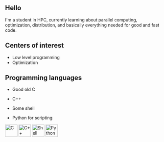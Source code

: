 ## Hello

I'm a student in HPC, currently learning about parallel computing, optimization, distribution, and basically everything needed for good and fast code. 

## Centers of interest

* Low level programming
* Optimization

## Programming languages
* Good old C 
* C++ 
* Some shell 

* Python for scripting 

<img src="https://upload.wikimedia.org/wikipedia/commons/1/18/C_Programming_Language.svg" alt="C" width="40" height="40">
<img src="https://upload.wikimedia.org/wikipedia/commons/1/18/ISO_C%2B%2B_Logo.svg" alt="C++" width="40" height="40">
<img src="https://upload.wikimedia.org/wikipedia/commons/4/4b/Bash_Logo_Colored.svg" alt="Shell" width="40" height="40">
<img src="https://upload.wikimedia.org/wikipedia/commons/c/c3/Python-logo-notext.svg" alt="Python" width="40" height="40">
